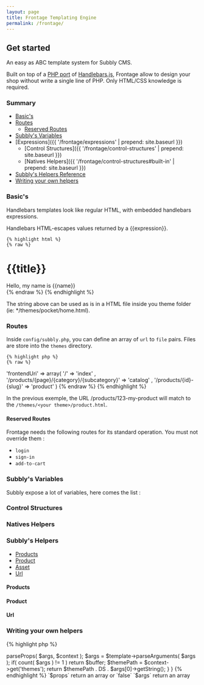 ```yaml
---
layout: page
title: Frontage Templating Engine
permalink: /frontage/
---
```


## Get started

An easy as ABC template system for Subbly CMS.  

Built on top of a [PHP port](https://github.com/XaminProject/handlebars.php) of [Handlebars.js](http://handlebarsjs.com/), Frontage allow to design your shop without write a single line of PHP. Only HTML/CSS knowledge is required.

### Summary

* [Basic's](#basics) 
* [Routes](#routes)
  * [Reserved Routes](#reserved-routes)
* [Subbly's Variables](#subbly-variables)
* [Expressions]({{ '/frontage/expressions' | prepend: site.baseurl }})
  * [Control Structures]({{ '/frontage/control-structures' | prepend: site.baseurl }})
  * [Natives Helpers]({{ '/frontage/control-structures#built-in' | prepend: site.baseurl }})
* [Subbly's Helpers Reference](#subbly-helpers)
* [Writing your own helpers](#writing-helpers)

### <a name="basics"></a>Basic's

Handlebars templates look like regular HTML, with embedded handlebars expressions.

Handlebars HTML-escapes values returned by a {{expression}}.

    {% highlight html %}
    {% raw %}
<div class="entry">
  <h1>{{title}}</h1>
  <div class="body">
    Hello, my name is {{name}}
  </div>
</div>
    {% endraw %}
    {% endhighlight %}

The string above can be used as is in a HTML file inside you theme folder (ie: */themes/pocket/home.html).

### <a name="routes"></a>Routes

Inside `config/subbly.php`, you can define an array of `url` to `file` pairs. Files are store into the `themes` directory.

    {% highlight php %}
    {% raw %}
'frontendUri' => array(
    '/'                                          => 'index'
  , '/products/{page}/{category}/{subcategory}'  => 'catalog'
  , '/products/{id}-{slug}'                      => 'product'
)
    {% endraw %}
    {% endhighlight %}

In the previous exemple, the URL /products/123-my-product will match to the `/themes/<your theme>/product.html`.

#### <a name="reserved-routes"></a>Reserved Routes

Frontage needs the following routes for its standard operation. You must not override them :

* `login`
* `sign-in`
* `add-to-cart`

### <a name="subbly-variables"></a>Subbly's Variables

Subbly expose a lot of variables, here comes the list : 

### <a name="control-structures"></a>Control Structures

### <a name="natives-helpers"></a>Natives Helpers

### <a name="subbly-helpers"></a>Subbly's Helpers

* [Products](#subbly-helpers-products) 
* [Product](#subbly-helpers-product) 
* [Asset](#subbly-helpers-asset) 
* [Url](#subbly-helpers-url) 

#### <a name="subbly-helpers-products"></a>Products
#### <a name="subbly-helpers-product"></a>Product
#### <a name="subbly-helpers-asset"></a>Url

### <a name="writing-helpers"></a>Writing your own helpers

{% highlight php %}
<?php
namespace Vendor\Package\Helpers;

use \Handlebars\Context;
use \Handlebars\Helper;
use \Handlebars\Template;
use \Subbly\Frontend\Helpers\CustomHelper;

class YourHelper 
    extends CustomHelper
{
  /**
   * Execute the helper
   *
   * @param \Handlebars\Template $template The template instance
   * @param \Handlebars\Context  $context  The current context
   * @param array                $args     The arguments passed the the helper
   * @param string               $source   The source
   *
   * @return mixed
   */
  public function execute( Template $template, Context $context, $args, $source )
  {
    $buffer = '';
    $props  = $this->parseProps( $args, $context );
    $args   = $template->parseArguments( $args );

    if( count( $args ) != 1 )
      return $buffer;

    $themePath = $context->get('themes');

    return $themePath . DS . $args[0]->getString();
  }
}
{% endhighlight %}

`$props` return an array or `false`  
`$args` return an array